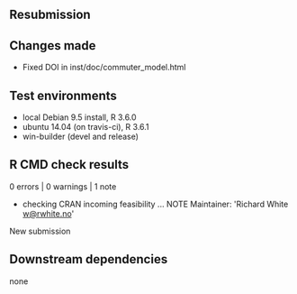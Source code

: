## Resubmission

## Changes made

- Fixed DOI in inst/doc/commuter_model.html

## Test environments
* local Debian 9.5 install, R 3.6.0
* ubuntu 14.04 (on travis-ci), R 3.6.1
* win-builder (devel and release)

## R CMD check results

0 errors | 0 warnings | 1 note

* checking CRAN incoming feasibility ... NOTE
Maintainer: 'Richard White <w@rwhite.no>'

New submission

## Downstream dependencies

none
